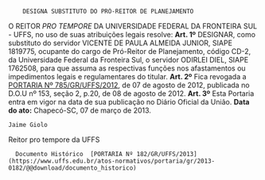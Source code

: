         DESIGNA SUBSTITUTO DO PRÓ-REITOR DE PLANEJAMENTO  

 O REITOR *PRO TEMPORE*  DA UNIVERSIDADE FEDERAL DA FRONTEIRA SUL - UFFS, no uso de suas atribuições legais resolve:   **Art. 1º**  DESIGNAR, como substituto do servidor VICENTE DE PAULA ALMEIDA JUNIOR, SIAPE 1819775, ocupante do cargo de Pró-Reitor de Planejamento, código CD-2, da Universidade Federal da Fronteira Sul, o servidor ODIRLEI DIEL, SIAPE 1762508, para que assuma as respectivas funções nos afastamentos ou impedimentos legais e regulamentares do titular.   **Art. 2º**  Fica revogada a [PORTARIA Nº 785/GR/UFFS/2012](https://www.uffs.edu.br/atos-normativos/portaria/gr/2012-0785), de 07 de agosto de 2012, publicada no D.O.U nº 153, seção 2, p.20, de 08 de agosto de 2012.   **Art. 3º**  Esta Portaria entra em vigor na data de sua publicação no Diário Oficial da União.        **Data do ato:** Chapecó-SC, 07 de março de 2013.   
 

    Jaime Giolo   
 Reitor pro tempore da UFFS 

      Documento Histórico  [PORTARIA Nº 182/GR/UFFS/2013](https://www.uffs.edu.br/atos-normativos/portaria/gr/2013-0182/@@download/documento_historico)     
      